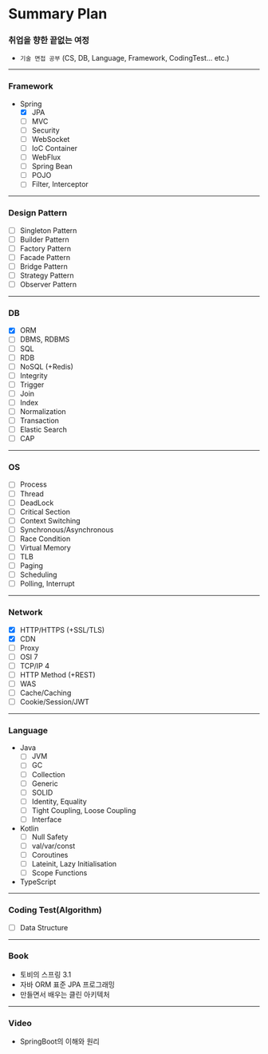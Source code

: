 # Summary Plan
### 취업을 향한 끝없는 여정
- `기술 면접 공부` (CS, DB, Language, Framework, CodingTest... etc.)
---
### Framework
- Spring
  - [x] JPA
  - [ ] MVC
  - [ ] Security
  - [ ] WebSocket
  - [ ] IoC Container
  - [ ] WebFlux
  - [ ] Spring Bean
  - [ ] POJO
  - [ ] Filter, Interceptor
---
### Design Pattern
- [ ] Singleton Pattern
- [ ] Builder Pattern
- [ ] Factory Pattern
- [ ] Facade Pattern
- [ ] Bridge Pattern
- [ ] Strategy Pattern
- [ ] Observer Pattern
---
### DB
- [x] ORM
- [ ] DBMS, RDBMS
- [ ] SQL
- [ ] RDB
- [ ] NoSQL (+Redis)
- [ ] Integrity
- [ ] Trigger
- [ ] Join
- [ ] Index
- [ ] Normalization
- [ ] Transaction
- [ ] Elastic Search
- [ ] CAP
---
### OS
- [ ] Process
- [ ] Thread
- [ ] DeadLock
- [ ] Critical Section
- [ ] Context Switching
- [ ] Synchronous/Asynchronous
- [ ] Race Condition
- [ ] Virtual Memory
- [ ] TLB
- [ ] Paging
- [ ] Scheduling
- [ ] Polling, Interrupt
---
### Network
- [x] HTTP/HTTPS (+SSL/TLS)
- [x] CDN
- [ ] Proxy
- [ ] OSI 7
- [ ] TCP/IP 4
- [ ] HTTP Method (+REST)
- [ ] WAS
- [ ] Cache/Caching
- [ ] Cookie/Session/JWT
---
### Language
- Java
  - [ ] JVM
  - [ ] GC
  - [ ] Collection
  - [ ] Generic
  - [ ] SOLID
  - [ ] Identity, Equality
  - [ ] Tight Coupling, Loose Coupling
  - [ ] Interface
- Kotlin
  - [ ] Null Safety
  - [ ] val/var/const
  - [ ] Coroutines
  - [ ] Lateinit, Lazy Initialisation
  - [ ] Scope Functions
- TypeScript
---
### Coding Test(Algorithm)
- [ ] Data Structure
---
### Book
- 토비의 스프링 3.1
- 자바 ORM 표준 JPA 프로그래밍
- 만들면서 배우는 클린 아키텍처
---
### Video 
- SpringBoot의 이해와 원리
